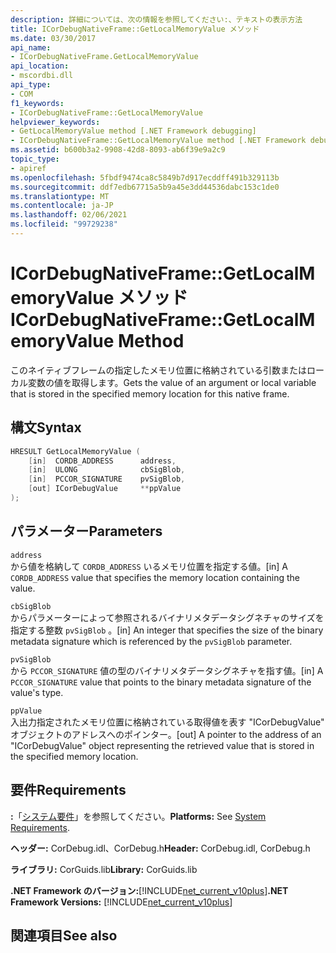 ```yaml
---
description: 詳細については、次の情報を参照してください:、テキストの表示方法
title: ICorDebugNativeFrame::GetLocalMemoryValue メソッド
ms.date: 03/30/2017
api_name:
- ICorDebugNativeFrame.GetLocalMemoryValue
api_location:
- mscordbi.dll
api_type:
- COM
f1_keywords:
- ICorDebugNativeFrame::GetLocalMemoryValue
helpviewer_keywords:
- GetLocalMemoryValue method [.NET Framework debugging]
- ICorDebugNativeFrame::GetLocalMemoryValue method [.NET Framework debugging]
ms.assetid: b600b3a2-9908-42d8-8093-ab6f39e9a2c9
topic_type:
- apiref
ms.openlocfilehash: 5fbdf9474ca8c5849b7d917ecddff491b329113b
ms.sourcegitcommit: ddf7edb67715a5b9a45e3dd44536dabc153c1de0
ms.translationtype: MT
ms.contentlocale: ja-JP
ms.lasthandoff: 02/06/2021
ms.locfileid: "99729238"
---
```

# <a name="icordebugnativeframegetlocalmemoryvalue-method"></a><span data-ttu-id="b7a0b-103">ICorDebugNativeFrame::GetLocalMemoryValue メソッド</span><span class="sxs-lookup"><span data-stu-id="b7a0b-103">ICorDebugNativeFrame::GetLocalMemoryValue Method</span></span>

<span data-ttu-id="b7a0b-104">このネイティブフレームの指定したメモリ位置に格納されている引数またはローカル変数の値を取得します。</span><span class="sxs-lookup"><span data-stu-id="b7a0b-104">Gets the value of an argument or local variable that is stored in the specified memory location for this native frame.</span></span>  
  
## <a name="syntax"></a><span data-ttu-id="b7a0b-105">構文</span><span class="sxs-lookup"><span data-stu-id="b7a0b-105">Syntax</span></span>  
  
```cpp  
HRESULT GetLocalMemoryValue (  
    [in]  CORDB_ADDRESS      address,  
    [in]  ULONG              cbSigBlob,  
    [in]  PCCOR_SIGNATURE    pvSigBlob,  
    [out] ICorDebugValue     **ppValue  
);  
```  
  
## <a name="parameters"></a><span data-ttu-id="b7a0b-106">パラメーター</span><span class="sxs-lookup"><span data-stu-id="b7a0b-106">Parameters</span></span>  

 `address`  
 <span data-ttu-id="b7a0b-107">から値を格納して `CORDB_ADDRESS` いるメモリ位置を指定する値。</span><span class="sxs-lookup"><span data-stu-id="b7a0b-107">[in] A `CORDB_ADDRESS` value that specifies the memory location containing the value.</span></span>  
  
 `cbSigBlob`  
 <span data-ttu-id="b7a0b-108">からパラメーターによって参照されるバイナリメタデータシグネチャのサイズを指定する整数 `pvSigBlob` 。</span><span class="sxs-lookup"><span data-stu-id="b7a0b-108">[in] An integer that specifies the size of the binary metadata signature which is referenced by the `pvSigBlob` parameter.</span></span>  
  
 `pvSigBlob`  
 <span data-ttu-id="b7a0b-109">から `PCCOR_SIGNATURE` 値の型のバイナリメタデータシグネチャを指す値。</span><span class="sxs-lookup"><span data-stu-id="b7a0b-109">[in] A `PCCOR_SIGNATURE` value that points to the binary metadata signature of the value's type.</span></span>  
  
 `ppValue`  
 <span data-ttu-id="b7a0b-110">入出力指定されたメモリ位置に格納されている取得値を表す "ICorDebugValue" オブジェクトのアドレスへのポインター。</span><span class="sxs-lookup"><span data-stu-id="b7a0b-110">[out] A pointer to the address of an "ICorDebugValue" object representing the retrieved value that is stored in the specified memory location.</span></span>  
  
## <a name="requirements"></a><span data-ttu-id="b7a0b-111">要件</span><span class="sxs-lookup"><span data-stu-id="b7a0b-111">Requirements</span></span>  

 <span data-ttu-id="b7a0b-112">**:**「[システム要件](../../get-started/system-requirements.md)」を参照してください。</span><span class="sxs-lookup"><span data-stu-id="b7a0b-112">**Platforms:** See [System Requirements](../../get-started/system-requirements.md).</span></span>  
  
 <span data-ttu-id="b7a0b-113">**ヘッダー:** CorDebug.idl、CorDebug.h</span><span class="sxs-lookup"><span data-stu-id="b7a0b-113">**Header:** CorDebug.idl, CorDebug.h</span></span>  
  
 <span data-ttu-id="b7a0b-114">**ライブラリ:** CorGuids.lib</span><span class="sxs-lookup"><span data-stu-id="b7a0b-114">**Library:** CorGuids.lib</span></span>  
  
 <span data-ttu-id="b7a0b-115">**.NET Framework のバージョン:**[!INCLUDE[net_current_v10plus](../../../../includes/net-current-v10plus-md.md)]</span><span class="sxs-lookup"><span data-stu-id="b7a0b-115">**.NET Framework Versions:** [!INCLUDE[net_current_v10plus](../../../../includes/net-current-v10plus-md.md)]</span></span>  
  
## <a name="see-also"></a><span data-ttu-id="b7a0b-116">関連項目</span><span class="sxs-lookup"><span data-stu-id="b7a0b-116">See also</span></span>
